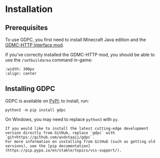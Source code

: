 # Installation


## Prerequisites

To use GDPC, you first need to install Minecraft Java edition and the
[GDMC-HTTP Interface mod](https://github.com/Niels-NTG/gdmc_http_interface).


If you've correctly installed the GDMC-HTTP mod, you should be able to use
the `/setbuildarea` command in-game:

```{image} ../images/setbuildarea.png
:width: 300px
:align: center
```


## Installing GDPC

GDPC is available on [PyPI](https://pypi.org/project/gdpc/); to install, run:
```
python3 -m pip install gdpc
```

On Windows, you may need to replace `python3` with `py`.

```{note}
If you would like to install the latest cutting-edge development version directly from GitHub, replace `gdpc` with `git+https://github.com/avdstaaij/gdpc`.
For more information on installing from GitHub (such as getting old versions), see the [pip documentation](https://pip.pypa.io/en/stable/topics/vcs-support/).
```
